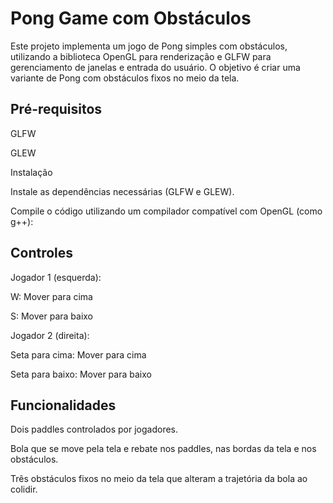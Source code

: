 # Pong Game com Obstáculos

Este projeto implementa um jogo de Pong simples com obstáculos, utilizando a biblioteca OpenGL para renderização e GLFW para gerenciamento de janelas e entrada do usuário. O objetivo é criar uma variante de Pong com obstáculos fixos no meio da tela.

## Pré-requisitos

GLFW

GLEW

Instalação

Instale as dependências necessárias (GLFW e GLEW).

Compile o código utilizando um compilador compatível com OpenGL (como g++):

## Controles
Jogador 1 (esquerda):

W: Mover para cima

S: Mover para baixo

Jogador 2 (direita):

Seta para cima: Mover para cima

Seta para baixo: Mover para baixo

## Funcionalidades

Dois paddles controlados por jogadores.

Bola que se move pela tela e rebate nos paddles, nas bordas da tela e nos obstáculos.

Três obstáculos fixos no meio da tela que alteram a trajetória da bola ao colidir.


